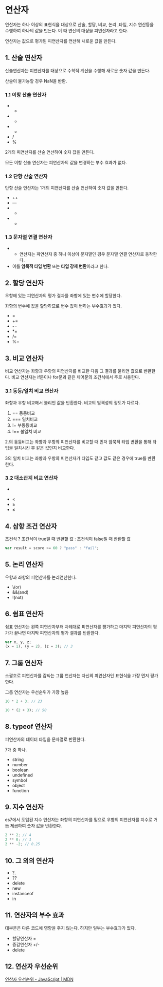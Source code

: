 # 연산자

연산자는 하나 이상의 표현식을 대상으로 산술, 할당, 비교, 논리 ,타입, 지수 연산등을 수행하여 하나의 값을 만든다. 이 때 연산의 대상을 피연산자라고 한다.

연산자는 값으로 평가된 피연산자를 연산해 새로운 값을 만든다.

## 1. 산술 연산자

산술연산자는 피연산자를 대상으로 수학적 계산을 수행해 새로운 숫자 값을 만든다.

산술이 불가능할 경우 NaN을 반환.

### 1.1 이항 산술 연산자

- -
- -
- -
- /
- %

2개의 피연산자를 산술 연산하여 숫자 값을 만든다.

모든 이항 산술 연산자는 피연산자의 값을 변경하는 부수 효과가 없다.

### 1.2 단항 산술 연산자

단항 산술 연산자는 1개의 피연산자를 산술 연산하여 숫자 값을 만든다.

- ++
- —
- -
- -

### 1.3 문자열 연결 연산자

- - 연산자는 피연산자 중 하나 이상이 문자열인 경우 문자열 연결 연산자로 동작한다.
- 이를 **암묵적 타입 변환** 또는 **타입 강제 변환**이라고 한다.

## 2. 할당 연산자

우항에 있는 피연산자의 평가 결과를 좌항에 있는 변수에 할당한다.

좌항의 변수에 값을 할당하므로 변수 값이 변하는 부수효과가 있다.

- =
- +=
- -=
- \*=
- /=
- %=

## 3. 비교 연산자

비교 연산자는 좌항과 우항의 피연산자를 비교한 다음 그 결과를 불리언 값으로 반환한다. 비교 연산자는 if문이나 for문과 같은 제어문의 조건식에서 주로 사용한다.

### 3.1 동등/일치 비교 연산자

좌항과 우항 비교해서 불리언 값을 반환한다. 비교의 엄격성의 정도가 다르다.

1. == 동등비교
2. === 일치비교
3. != 부동등비교
4. !== 불일치 비교

2.의 동등비교는 좌항과 우항의 피연산자를 비교할 때 먼저 암묵적 타입 변환을 통해 타입을 일치시킨 후 같은 값인지 비교한다.

3의 일치 비교는 좌항과 우항의 피연산자가 타입도 같고 값도 같은 경우에 true를 반환한다.

### 3.2 대소관계 비교 연산자

- >
- <
- ≥
- ≤

## 4. 삼항 조건 연산자

조건식 ? 조건식이 true일 때 반환할 값 : 조건식이 false일 때 반환할 값

```jsx
var result = score >= 60 ? "pass" : "fail";
```

## 5. 논리 연산자

우항과 좌항의 피연산자를 논리연산한다.

- \\(or)
- &&(and)
- !(not)

## 6. 쉼표 연산자

쉼표 연산자는 왼쪽 피연산자부터 차례대로 피연산자를 평가하고 마지막 피연산자의 평가가 끝나면 마지막 피연산자의 평가 결과를 반환한다.

```jsx
var x, y, z;
(x = 1), (y = 2), (z = 3); // 3
```

## 7. 그룹 연산자

소괄호로 피연산자를 감싸는 그룹 연산자는 자신의 피연산자인 표현식을 가장 먼저 평가한다.

그룹 연산자는 우선순위가 가장 높음

```jsx
10 * 2 + 3; // 23

10 * (2 + 3); // 50
```

## 8. typeof 연산자

피연산자의 데이터 타입을 문자열로 반환한다.

7개 중 하나.

- string
- number
- boolean
- undefined
- symbol
- object
- function

## 9. 지수 연산자

es7에서 도입된 지수 연산자는 좌항의 피연산자를 밑으로 우항의 피연산자를 지수로 거듭 제곱하여 숫자 값을 반환한다.

```jsx
2 ** 2; // 4
2 ** 0; // 1
2 ** -2; // 0.25
```

## 10. 그 외의 연산자

- ?.
- ??
- delete
- new
- instanceof
- in

## 11. 연산자의 부수 효과

대부분은 다른 코드에 영향을 주지 않는다. 하지만 일부는 부수효과가 있다.

- 할당연산자 =
- 증감연산자 +/-
- delete

## 12. 연산자 우선순위

[연산자 우선순위 - JavaScript | MDN](https://developer.mozilla.org/ko/docs/Web/JavaScript/Reference/Operators/Operator_Precedence)
